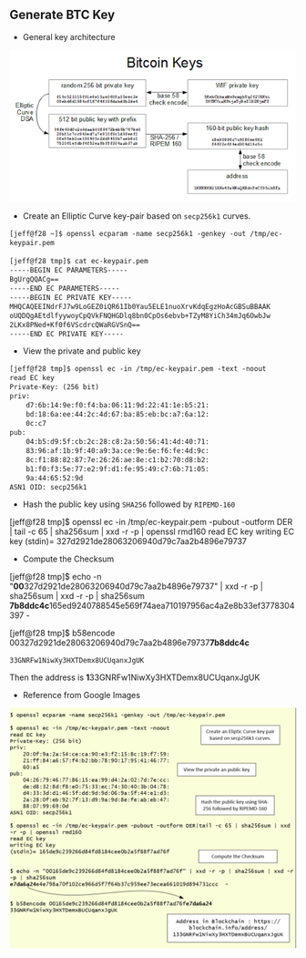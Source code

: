 ## Generate BTC Key

- General key architecture
<img src="../imgs/bitcoin_keys.png">

- Create an Elliptic Curve key-pair based on ```secp256k1``` curves.

```shell
[jeff@f28 ~]$ openssl ecparam -name secp256k1 -genkey -out /tmp/ec-keypair.pem

[jeff@f28 tmp]$ cat ec-keypair.pem
-----BEGIN EC PARAMETERS-----
BgUrgQQACg==
-----END EC PARAMETERS-----
-----BEGIN EC PRIVATE KEY-----
MHQCAQEEINdrFJ7w9LoGEZ0iQR61Ib0Yau5ELE1nuoXrvKdqEgzHoAcGBSuBBAAK
oUQDQgAEtdlfyywoyCpQVkFNQHGDlq8bn0CpOs6ebvb+TZyM8YiCh34mJq6OwbJw
2LKx8PNed+Kf0f6VScdrcQWaRGVSnQ==
-----END EC PRIVATE KEY-----
```

- View the private and public key

```shell
[jeff@f28 tmp]$ openssl ec -in /tmp/ec-keypair.pem -text -noout
read EC key
Private-Key: (256 bit)
priv:
    d7:6b:14:9e:f0:f4:ba:06:11:9d:22:41:1e:b5:21:
    bd:18:6a:ee:44:2c:4d:67:ba:85:eb:bc:a7:6a:12:
    0c:c7
pub:
    04:b5:d9:5f:cb:2c:28:c8:2a:50:56:41:4d:40:71:
    83:96:af:1b:9f:40:a9:3a:ce:9e:6e:f6:fe:4d:9c:
    8c:f1:88:82:87:7e:26:26:ae:8e:c1:b2:70:d8:b2:
    b1:f0:f3:5e:77:e2:9f:d1:fe:95:49:c7:6b:71:05:
    9a:44:65:52:9d
ASN1 OID: secp256k1
```

- Hash the public key using ```SHA256``` followed by ```RIPEMD-160```

[jeff@f28 tmp]$ openssl ec -in /tmp/ec-keypair.pem -pubout -outform DER | tail -c 65 | sha256sum | xxd -r -p | openssl rmd160
read EC key
writing EC key
(stdin)= 327d2921de28063206940d79c7aa2b4896e79737


- Compute the Checksum

[jeff@f28 tmp]$ echo -n "**00**327d2921de28063206940d79c7aa2b4896e79737" | xxd -r -p | sha256sum | xxd -r -p | sha256sum
**7b8ddc4c**165ed9240788545e569f74aea710197956ac4a2e8b33ef3778304397  -

[jeff@f28 tmp]$ b58encode 00327d2921de28063206940d79c7aa2b4896e79737**7b8ddc4c**
```shell
33GNRFw1NiwXy3HXTDemx8UCUqanxJgUK
```

Then the address is **1**33GNRFw1NiwXy3HXTDemx8UCUqanxJgUK

- Reference from Google Images

<img src="../imgs/20170526_generatebitcoinaddr.png">
